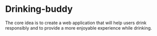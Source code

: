 # Drinking-buddy
The core idea is to create a web application that will help users drink responsibly and to provide a more enjoyable experience while drinking.
